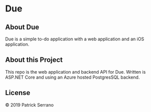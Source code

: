 # Due

## About Due

Due is a simple to-do application with a web application and an iOS application.

## About this Project

This repo is the web application and backend API for Due. Written is ASP.NET Core and using an Azure hosted PostgresSQL backend.

## License

© 2019 Patrick Serrano
